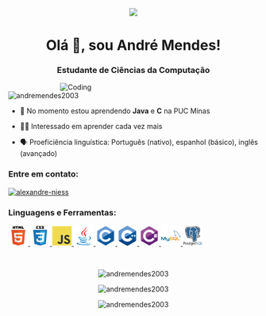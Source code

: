 
<div align="center">
 
<img src="https://user-images.githubusercontent.com/74038190/225813708-98b745f2-7d22-48cf-9150-083f1b00d6c9.gif" width="auto">
</div>
<h1 align="center">Olá 👋, sou André Mendes!</h1>
<h3 align="center">Estudante de Ciências da Computação</h3>
<img align="right" alt="Coding" width="400" src="https://media.giphy.com/media/Og8L6NGjDQzFm/giphy.gif">

<p align="left"> <img src="https://komarev.com/ghpvc/?username=andremendes2003&label=Profile%20views&color=0e75b6&style=flat" alt="andremendes2003" /> </p>

- 🌱 No momento estou aprendendo **Java** e **C** na PUC Minas

- 🧑‍🔬 Interessado em aprender cada vez mais

- 🗣️ Proeficiência linguística: Português (nativo), espanhol (básico), inglês (avançado)


<h3 align="left">Entre em contato:</h3>
<p align="left">
<a href="https://linkedin.com/in/alexandre-niess" target="blank"><img align="center" src="https://raw.githubusercontent.com/rahuldkjain/github-profile-readme-generator/master/src/images/icons/Social/linked-in-alt.svg" alt="alexandre-niess" height="30" width="40" /></a>

</p>


 
<h3 align="left">Linguagens e Ferramentas:</h3>
<p align="left"> <p align="left">
  <a href="https://www.w3.org/html/" target="_blank" rel="noreferrer">
    <img src="https://raw.githubusercontent.com/devicons/devicon/master/icons/html5/html5-original-wordmark.svg" alt="html5" width="40" height="40"/>
  </a>
  <a href="https://www.w3schools.com/css/" target="_blank" rel="noreferrer">
    <img src="https://raw.githubusercontent.com/devicons/devicon/master/icons/css3/css3-original-wordmark.svg" alt="css3" width="40" height="40"/>
  </a>
  <a href="https://developer.mozilla.org/en-US/docs/Web/JavaScript" target="_blank" rel="noreferrer">
    <img src="https://raw.githubusercontent.com/devicons/devicon/master/icons/javascript/javascript-original.svg" alt="javascript" width="40" height="40"/>
  </a>
  <a href="https://www.java.com" target="_blank" rel="noreferrer">
    <img src="https://raw.githubusercontent.com/devicons/devicon/master/icons/java/java-original.svg" alt="java" width="40" height="40"/>
  </a>
  <a href="https://www.cprogramming.com/" target="_blank" rel="noreferrer">
    <img src="https://raw.githubusercontent.com/devicons/devicon/master/icons/c/c-original.svg" alt="c" width="40" height="40"/>
  </a>
  <a href="https://www.w3schools.com/cpp/" target="_blank" rel="noreferrer">
    <img src="https://raw.githubusercontent.com/devicons/devicon/master/icons/cplusplus/cplusplus-original.svg" alt="cplusplus" width="40" height="40"/>
  </a>
  <a href="https://www.w3schools.com/cs/" target="_blank" rel="noreferrer">
    <img src="https://raw.githubusercontent.com/devicons/devicon/master/icons/csharp/csharp-original.svg" alt="csharp" width="40" height="40"/>
  </a>
  <a href="https://www.mysql.com/" target="_blank" rel="noreferrer">
    <img src="https://raw.githubusercontent.com/devicons/devicon/master/icons/mysql/mysql-original-wordmark.svg" alt="mysql" width="40" height="40"/>
  </a>
  <a href="https://www.postgresql.org" target="_blank" rel="noreferrer">
    <img src="https://raw.githubusercontent.com/devicons/devicon/master/icons/postgresql/postgresql-original-wordmark.svg" alt="postgresql" width="40" height="40"/>
  </a>
</p>
 </p>
<br>

<div align="center">
 
<img src="https://github-readme-stats.vercel.app/api/top-langs?username=andremendes2003&show_icons=true&locale=en&layout=compact" alt="andremendes2003" /><br>

<img src="https://github-readme-stats.vercel.app/api?username=andremendes2003&show_icons=true&locale=en" alt="andremendes2003" /><br>

<img src="https://github-readme-streak-stats.herokuapp.com/?user=andremendes2003&" alt="andremendes2003" />
</div>

